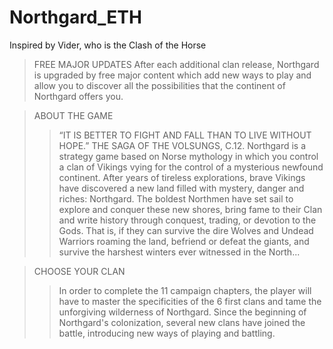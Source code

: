 # Northgard_ETH
Inspired by Vider, who is the Clash of the Horse

> FREE MAJOR UPDATES
After each additional clan release, Northgard is upgraded by free major content which add new ways to play and allow you to discover all the possibilities that the continent of Northgard offers you.

> ABOUT THE GAME
>> “IT IS BETTER TO FIGHT AND FALL THAN TO LIVE WITHOUT HOPE.”
THE SAGA OF THE VOLSUNGS, C.12.
Northgard is a strategy game based on Norse mythology in which you control a clan of Vikings vying for the control of a mysterious newfound continent.
After years of tireless explorations, brave Vikings have discovered a new land filled with mystery, danger and riches: Northgard. The boldest Northmen have set sail to explore and conquer these new shores, bring fame to their Clan and write history through conquest, trading, or devotion to the Gods.
That is, if they can survive the dire Wolves and Undead Warriors roaming the land, befriend or defeat the giants, and survive the harshest winters ever witnessed in the North...


> CHOOSE YOUR CLAN
>> In order to complete the 11 campaign chapters, the player will have to master the specificities of the 6 first clans and tame the unforgiving wilderness of Northgard. Since the beginning of Northgard's colonization, several new clans have joined the battle, introducing new ways of playing and battling.
